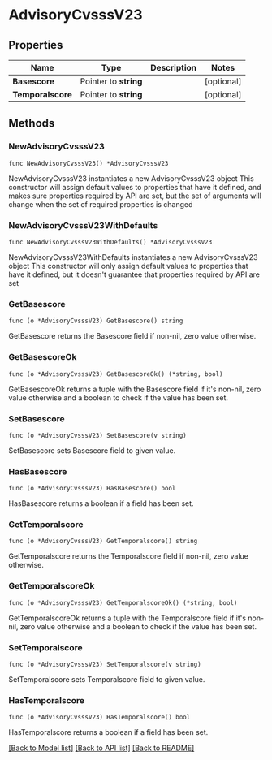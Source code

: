 # AdvisoryCvsssV23

## Properties

Name | Type | Description | Notes
------------ | ------------- | ------------- | -------------
**Basescore** | Pointer to **string** |  | [optional] 
**Temporalscore** | Pointer to **string** |  | [optional] 

## Methods

### NewAdvisoryCvsssV23

`func NewAdvisoryCvsssV23() *AdvisoryCvsssV23`

NewAdvisoryCvsssV23 instantiates a new AdvisoryCvsssV23 object
This constructor will assign default values to properties that have it defined,
and makes sure properties required by API are set, but the set of arguments
will change when the set of required properties is changed

### NewAdvisoryCvsssV23WithDefaults

`func NewAdvisoryCvsssV23WithDefaults() *AdvisoryCvsssV23`

NewAdvisoryCvsssV23WithDefaults instantiates a new AdvisoryCvsssV23 object
This constructor will only assign default values to properties that have it defined,
but it doesn't guarantee that properties required by API are set

### GetBasescore

`func (o *AdvisoryCvsssV23) GetBasescore() string`

GetBasescore returns the Basescore field if non-nil, zero value otherwise.

### GetBasescoreOk

`func (o *AdvisoryCvsssV23) GetBasescoreOk() (*string, bool)`

GetBasescoreOk returns a tuple with the Basescore field if it's non-nil, zero value otherwise
and a boolean to check if the value has been set.

### SetBasescore

`func (o *AdvisoryCvsssV23) SetBasescore(v string)`

SetBasescore sets Basescore field to given value.

### HasBasescore

`func (o *AdvisoryCvsssV23) HasBasescore() bool`

HasBasescore returns a boolean if a field has been set.

### GetTemporalscore

`func (o *AdvisoryCvsssV23) GetTemporalscore() string`

GetTemporalscore returns the Temporalscore field if non-nil, zero value otherwise.

### GetTemporalscoreOk

`func (o *AdvisoryCvsssV23) GetTemporalscoreOk() (*string, bool)`

GetTemporalscoreOk returns a tuple with the Temporalscore field if it's non-nil, zero value otherwise
and a boolean to check if the value has been set.

### SetTemporalscore

`func (o *AdvisoryCvsssV23) SetTemporalscore(v string)`

SetTemporalscore sets Temporalscore field to given value.

### HasTemporalscore

`func (o *AdvisoryCvsssV23) HasTemporalscore() bool`

HasTemporalscore returns a boolean if a field has been set.


[[Back to Model list]](../README.md#documentation-for-models) [[Back to API list]](../README.md#documentation-for-api-endpoints) [[Back to README]](../README.md)


